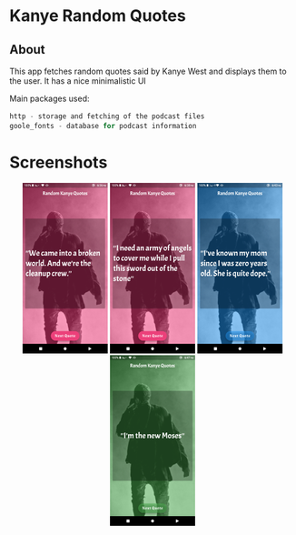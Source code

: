 # Kanye Random Quotes
## About

This app fetches random quotes said by Kanye West and displays them to the user.
It has a nice minimalistic UI

Main packages used:
 ```dart
 http - storage and fetching of the podcast files
 goole_fonts - database for podcast information
 ```
# Screenshots
<div align="center">
<img src="screenshots/kscreen1.png" width="150px"/>
<img src="screenshots/kscreen2.png" width="150px"/>
<img src="screenshots/kscreen3.png" width="150px"/>
<img src="screenshots/kscreen4.png" width="150px"/>
</div>
